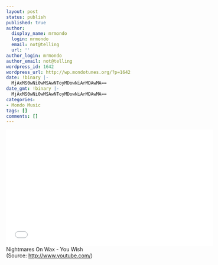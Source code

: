 ```yaml
---
layout: post
status: publish
published: true
author:
  display_name: mrmondo
  login: mrmondo
  email: not@telling
  url: ''
author_login: mrmondo
author_email: not@telling
wordpress_id: 1642
wordpress_url: http://wp.mondotunes.org/?p=1642
date: !binary |-
  MjAxMS0wNi0wMSAwNToyMDowNiArMDAwMA==
date_gmt: !binary |-
  MjAxMS0wNi0wMSAwNToyMDowNiArMDAwMA==
categories:
- Mondo Music
tags: []
comments: []
---
```

<iframe width="560" height="315" src="//www.youtube.com/embed/W8MLqYNGKdI" frameborder="0"> </iframe>
Nightmares On Wax - You Wish
<div class="attribution">(<span>Source:</span> <a href="http://www.youtube.com/">http://www.youtube.com/</a>)</div>
